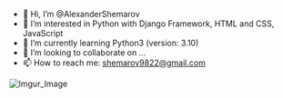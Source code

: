 - 👋 Hi, I’m @AlexanderShemarov
- 👀 I’m interested in Python with Django Framework, HTML and CSS, JavaScript
- 🌱 I’m currently learning Python3 (version: 3.10)
- 💞️ I’m looking to collaborate on ...
- 📫 How to reach me: shemarov9822@gmail.com

![Imgur_Image](https://i.imgur.com/jFrGm8G.jpeg)
